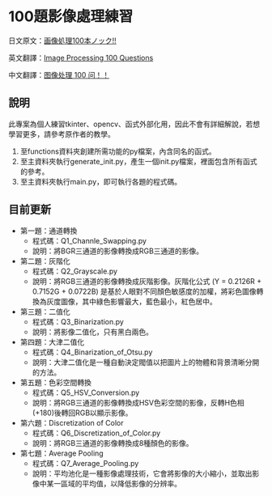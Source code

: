 # 100題影像處理練習
日文原文：[画像処理100本ノック!!](https://github.com/ryoppippi/Gasyori100knock)

英文翻譯：[Image Processing 100 Questions](https://github.com/KuKuXia/Image_Processing_100_Questions/tree/master)

中文翻譯：[图像处理 100 问！！](https://github.com/gzr2017/ImageProcessing100Wen)

## 說明
此專案為個人練習tkinter、opencv、函式外部化用，因此不會有詳細解說，若想學習更多，請參考原作者的教學。
1. 至functions資料夾創建所需功能的py檔案，內含同名的函式。
2. 至主資料夾執行generate_init.py，產生一個init.py檔案，裡面包含所有函式的參考。
3. 至主資料夾執行main.py，即可執行各題的程式碼。

## 目前更新
- 第一題：通道轉換  
  - 程式碼：Q1_Channle_Swapping.py
  - 說明：將BGR三通道的影像轉換成RGB三通道的影像。
- 第二題：灰階化
  - 程式碼：Q2_Grayscale.py
  - 說明：將RGB三通道的影像轉換成灰階影像。灰階化公式 \(Y = 0.2126R + 0.7152G + 0.0722B\) 是基於人眼對不同顏色敏感度的加權，將彩色圖像轉換為灰度圖像，其中綠色影響最大，藍色最小，紅色居中。
- 第三題：二值化
  - 程式碼：Q3_Binarization.py
  - 說明：將影像二值化，只有黑白兩色。
- 第四題：大津二值化
  - 程式碼：Q4_Binarization_of_Otsu.py
  - 說明：大津二值化是一種自動決定閥值以把圖片上的物體和背景清晰分開的方法。
- 第五題：色彩空間轉換
  - 程式碼：Q5_HSV_Conversion.py
  - 說明：將RGB三通道的影像轉換成HSV色彩空間的影像，反轉H色相(+180)後轉回RGB以顯示影像。
- 第六題：Discretization of Color
  - 程式碼：Q6_Discretization_of_Color.py
  - 說明：將RGB三通道的影像轉換成8種顏色的影像。
- 第七題：Average Pooling
  - 程式碼：Q7_Average_Pooling.py
  - 說明：平均池化是一種影像處理技術，它會將影像的大小縮小，並取出影像中某一區域的平均值，以降低影像的分辨率。